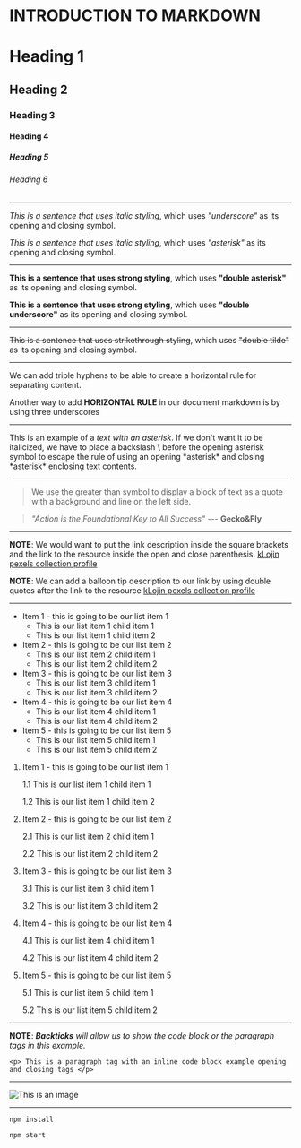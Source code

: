 # INTRODUCTION TO MARKDOWN

<!--HEADING-->
# Heading 1

## Heading 2

### Heading 3

#### Heading 4

##### Heading 5

###### Heading 6

---

<!--Italics-->

_This is a sentence that uses italic styling_, which uses _"underscore"_ as its opening and closing symbol.

*This is a sentence that uses italic styling*, which uses *"asterisk"* as its opening and closing symbol.

---

<!--Strong-->

**This is a sentence that uses strong styling**, which uses **"double asterisk"** as its opening and closing symbol.

__This is a sentence that uses strong styling__, which uses __"double underscore"__ as its opening and closing symbol.

---

<!--Strikethrough-->

~~This is a sentence that uses strikethrough styling~~, which uses ~~"double tilde"~~ as its opening and closing symbol.

---
<!--Horizontal Rule-->

We can add triple hyphens to be able to create a horizontal rule for separating content.

Another way to add __HORIZONTAL RULE__ in our document markdown is by using three underscores
___

<!--Escape Character Rule using Backslash-->

This is an example of a *text with an asterisk*. If we don't want it to be italicized, we have to place a backslash \ before the opening asterisk symbol to escape the rule of using an opening \*asterisk* and closing \*asterisk* enclosing text contents.

---

<!--Blockquote Rule-->

> We use the greater than symbol to display a block of text as a quote with a background and line on the left side.

> *"Action is the Foundational Key to All Success"* --- __Gecko&Fly__

---

<!--Link Rule-->

**NOTE**: We would want to put the link description inside the square brackets and the link to the resource inside the open and close parenthesis.
[kLojin pexels collection profile](https://www.pexels.com/@klo-jin-528825507/)

__NOTE__: We can add a balloon tip description to our link by using double quotes after the link to the resource 
[kLojin pexels collection profile](https://www.pexels.com/@klo-jin-528825507/ "This is kLojin's pexels photo collection")

---

<!--List item rules-->

<!--UNORDERED LISTS-->

* Item 1 - this is going to be our list item 1
  *  This is our list item 1 child item 1
  *  This is our list item 1 child item 2
* Item 2 - this is going to be our list item 2
  *  This is our list item 2 child item 1
  *  This is our list item 2 child item 2
* Item 3 - this is going to be our list item 3
  *  This is our list item 3 child item 1
  *  This is our list item 3 child item 2
* Item 4 - this is going to be our list item 4
  *  This is our list item 4 child item 1
  *  This is our list item 4 child item 2
* Item 5 - this is going to be our list item 5
  *  This is our list item 5 child item 1
  *  This is our list item 5 child item 2

<!--ORDERED LIST-->

1. Item 1 - this is going to be our list item 1
   
    1.1  This is our list item 1 child item 1
  
    1.2  This is our list item 1 child item 2

3. Item 2 - this is going to be our list item 2
   
    2.1  This is our list item 2 child item 1
  
    2.2  This is our list item 2 child item 2

3. Item 3 - this is going to be our list item 3

    3.1  This is our list item 3 child item 1
  
    3.2  This is our list item 3 child item 2

4. Item 4 - this is going to be our list item 4

    4.1  This is our list item 4 child item 1
  
    4.2  This is our list item 4 child item 2

5. Item 5 - this is going to be our list item 5

    5.1  This is our list item 5 child item 1
  
    5.2  This is our list item 5 child item 2

---

<!---Code Block Inline Example Rule-->

**NOTE**: *__Backticks__ will allow us to show the code block or the paragraph tags in this example.*

`<p> This is a paragraph tag with an inline code block example opening and closing tags </p>`

---

<!--IMAGE rule-->

![This is an image](https://images.pexels.com/photos/17925642/pexels-photo-17925642.jpeg?auto=compress&cs=tinysrgb&w=1260&h=750&dpr=1 "Link to a coastal beach image")

---

<!--GITHUB FLAVOR SET OF CODE BLOCK-->

<!--CODE BLOCKS FOR GITHUB DOCUMENTATION-->

```install npm
npm install

npm start
```

